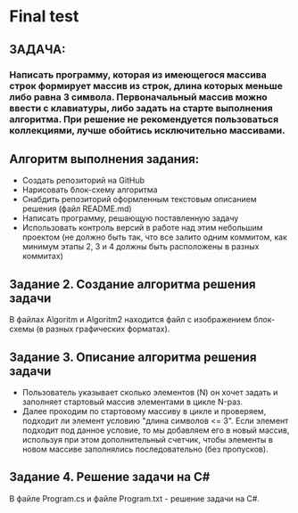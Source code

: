# **Final test**
## ЗАДАЧА:
### Написать программу, которая из имеющегося массива строк формирует массив из строк, длина которых меньше либо равна 3 символа. Первоначальный массив можно ввести с клавиатуры, либо задать на старте выполнения алгоритма. При решение не рекомендуется пользоваться коллекциями, лучше обойтись исключительно массивами.

## Алгоритм выполнения задания:
* Создать репозиторий на GitHub
* Нарисовать блок-схему алгоритма
* Снабдить репозиторий оформленным текстовым описанием решения (файл README.md)
* Написать программу, решающую поставленную задачу
* Использовать контроль версий в работе над этим небольшим проектом (не должно быть так, что все залито одним коммитом, как минимум этапы 2, 3 и 4 должны быть расположены в разных коммитах)


## Задание 2. Создание алгоритма решения задачи
В файлах Algoritm и Algoritm2 находится файл с изображением блок-схемы (в разных графических форматах).

## Задание 3. Описание алгоритма решения задачи
* Пользователь указывает сколько элементов (N) он хочет задать и заполняет стартовый массив элементами в цикле N-раз.
* Далее проходим по стартовому массиву в цикле и проверяем, подходит ли элемент условию "длина символов <= 3". Если элемент подходит под данное условие, то мы добавляем его в новый массив, используя при этом дополнительный счетчик, чтобы элементы в новом массиве заполнялись последовательно (без пропусков).

## Задание 4. Решение задачи на C#
В файле Program.cs и файле Program.txt - решение задачи на C#.
